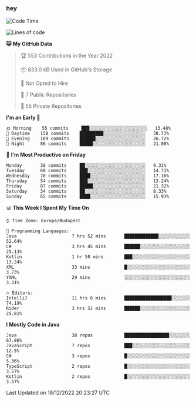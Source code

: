 ### hey

<!--START_SECTION:waka-->
![Code Time](http://img.shields.io/badge/Code%20Time-875%20hrs%2032%20mins-blue)

![Lines of code](https://img.shields.io/badge/From%20Hello%20World%20I%27ve%20Written-650%20Thousand%20lines%20of%20code-blue)

**🐱 My GitHub Data** 

> 🏆 553 Contributions in the Year 2022
 > 
> 📦 833.0 kB Used in GitHub's Storage 
 > 
> 🚫 Not Opted to Hire
 > 
> 📜 7 Public Repositories 
 > 
> 🔑 55 Private Repositories  
 > 
**I'm an Early 🐤** 

```text
🌞 Morning    55 commits     ███░░░░░░░░░░░░░░░░░░░░░░   13.48% 
🌆 Daytime    158 commits    █████████░░░░░░░░░░░░░░░░   38.73% 
🌃 Evening    109 commits    ██████░░░░░░░░░░░░░░░░░░░   26.72% 
🌙 Night      86 commits     █████░░░░░░░░░░░░░░░░░░░░   21.08%

```
📅 **I'm Most Productive on Friday** 

```text
Monday       38 commits     ██░░░░░░░░░░░░░░░░░░░░░░░   9.31% 
Tuesday      60 commits     ███░░░░░░░░░░░░░░░░░░░░░░   14.71% 
Wednesday    70 commits     ████░░░░░░░░░░░░░░░░░░░░░   17.16% 
Thursday     54 commits     ███░░░░░░░░░░░░░░░░░░░░░░   13.24% 
Friday       87 commits     █████░░░░░░░░░░░░░░░░░░░░   21.32% 
Saturday     34 commits     ██░░░░░░░░░░░░░░░░░░░░░░░   8.33% 
Sunday       65 commits     ████░░░░░░░░░░░░░░░░░░░░░   15.93%

```


📊 **This Week I Spent My Time On** 

```text
⌚︎ Time Zone: Europe/Budapest

💬 Programming Languages: 
Java                     7 hrs 52 mins       █████████████░░░░░░░░░░░░   52.64% 
C#                       3 hrs 45 mins       ██████░░░░░░░░░░░░░░░░░░░   25.13% 
Kotlin                   1 hr 58 mins        ███░░░░░░░░░░░░░░░░░░░░░░   13.24% 
XML                      33 mins             █░░░░░░░░░░░░░░░░░░░░░░░░   3.73% 
YAML                     29 mins             ░░░░░░░░░░░░░░░░░░░░░░░░░   3.31%

🔥 Editors: 
IntelliJ                 11 hrs 6 mins       ██████████████████░░░░░░░   74.19% 
Rider                    3 hrs 51 mins       ██████░░░░░░░░░░░░░░░░░░░   25.81%

```

**I Mostly Code in Java** 

```text
Java                     38 repos            █████████████████░░░░░░░░   67.86% 
JavaScript               7 repos             ███░░░░░░░░░░░░░░░░░░░░░░   12.5% 
C#                       3 repos             █░░░░░░░░░░░░░░░░░░░░░░░░   5.36% 
TypeScript               2 repos             █░░░░░░░░░░░░░░░░░░░░░░░░   3.57% 
Kotlin                   2 repos             █░░░░░░░░░░░░░░░░░░░░░░░░   3.57%

```



 Last Updated on 18/12/2022 20:23:27 UTC
<!--END_SECTION:waka-->
